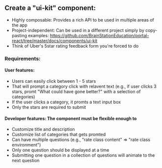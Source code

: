 ## Create a "ui-kit" component:
- Highly composable: Provides a rich API to be used in multiple areas of the app
- Project-independent: Can be used in a different project simply by copy-pasting examples: https://github.com/BrainStationEducation/portal-react/tree/master/docs/components/ui-kit
- Think of Uber's 5star rating feedback form you're forced to do 
### Requirements:  
#### User features:  
- Users can easily click between 1 - 5 stars
- That will prompt a category click with relavent text (e.g., if user clicks 3 stars, promt "What could have gone better?" with a selection of categories)
- If the user clicks a category, it promts a text input box
- Only the stars are required to submit  
#### Developer features: The component must be flexible enough to
- Customize title and description
- Customize list of categories that gets promted
- Can have multiple questions (e.g., "rate class content" => "rate class environment")
- Only one question should be displayed at a time
- Submitting one question in a collection of questions will animate to the next question
